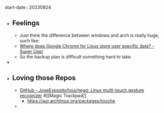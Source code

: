 start-date:: 20230924

- ## Feelings
  - Just think the difference between windows and arch is really huge, such like:
  - [Where does Google Chrome for Linux store user specific data? - Super User](https://superuser.com/questions/52428/where-does-google-chrome-for-linux-store-user-specific-data)
  - So the backup plan is difficult something hard to take.
-
- ## Loving those Repos
  - [GitHub - JoseExposito/touchegg: Linux multi-touch gesture recognizer](https://github.com/JoseExposito/touchegg#keyboard-shortcut-send_keys) #[[Magic Trackpad]]
    - https://aur.archlinux.org/packages/touche
  -